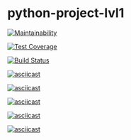 # python-project-lvl1

[![Maintainability](https://api.codeclimate.com/v1/badges/4b38f9330652f0c66506/maintainability)](https://codeclimate.com/github/PoBidauGustang/python-project-lvl1/maintainability)

[![Test Coverage](https://api.codeclimate.com/v1/badges/4b38f9330652f0c66506/test_coverage)](https://codeclimate.com/github/PoBidauGustang/python-project-lvl1/test_coverage)

[![Build Status](https://travis-ci.com/PoBidauGustang/python-project-lvl1.svg?branch=master)](https://travis-ci.com/PoBidauGustang/python-project-lvl1)

[![asciicast](https://asciinema.org/a/SP59DxFUjYQEXv2y3nEaBpJ1M.svg)](https://asciinema.org/a/SP59DxFUjYQEXv2y3nEaBpJ1M)

[![asciicast](https://asciinema.org/a/XKE8vkCRkGqHap5z0ptCgu2uW.svg)](https://asciinema.org/a/XKE8vkCRkGqHap5z0ptCgu2uW)

[![asciicast](https://asciinema.org/a/CoxfcrOR1LEABvhrEwm1vtdpG.svg)](https://asciinema.org/a/CoxfcrOR1LEABvhrEwm1vtdpG)

[![asciicast](https://asciinema.org/a/jGncsdmXoqs8SejxMGrpfoVov.svg)](https://asciinema.org/a/jGncsdmXoqs8SejxMGrpfoVov)

[![asciicast](https://asciinema.org/a/oH2nMHJYhMSRVW59cULee6WBG.svg)](https://asciinema.org/a/oH2nMHJYhMSRVW59cULee6WBG)